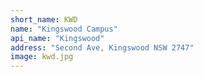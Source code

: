 ```yaml
---
short_name: KWD
name: "Kingswood Campus"
api_name: "Kingswood"
address: "Second Ave, Kingswood NSW 2747"
image: kwd.jpg
---
```

